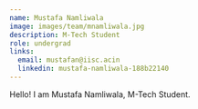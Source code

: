 ```yaml
---
name: Mustafa Namliwala
image: images/team/mnamliwala.jpg
description: M-Tech Student
role: undergrad
links:
  email: mustafan@iisc.acin
  linkedin: mustafa-namliwala-188b22140
---
```


Hello! I am Mustafa Namliwala, M-Tech Student.